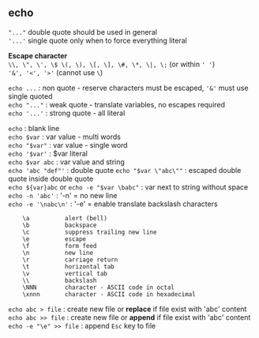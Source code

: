 echo
---

`"..."` double quote should be used in general  
`'...'` single quote only when to force everything literal

**Escape character**  
`\\, \", \', \$ \(, \), \[, \], \#, \*, \|, \;` (or within `' '`)  
`'&', '<', '>'` (cannot use `\`)  

`echo ...` : non quote - reserve characters must be escaped, `'&'` must use single quoted   
`echo "..."` : weak quote - translate variables, no escapes required  
`echo '...'` : strong quote - all literal  

`echo` : blank line  
`echo $var` : var value - multi words  
`echo "$var"` : var value - single word  
`echo '$var'` : $var literal  
`echo $var abc` : var value and string  
`echo 'abc "def"'` : double quote 
`echo "$var \"abc\""` : escaped double quote inside double quote  
`echo ${var}abc` or `echo -e "$var \babc"` : var next to string without space  
`echo -n 'abc'` : '-n' = no new line  
`echo -e '\nabc\n'` : '-e' = enable translate backslash characters  
```
    \a          alert (bell)  
    \b          backspace
    \c          suppress trailing new line
    \e          escape 
    \f          form feed
    \n          new line
    \r          carriage return
    \t          horizontal tab
    \v          vertical tab
    \\          backslash
    \NNN        character - ASCII code in octal
    \xnnn       character - ASCII code in hexadecimal
```
`echo abc > file`  : create new file or **replace** if file exist with 'abc' content  
`echo abc >> file` : create new file or **append**  if file exist with 'abc' content    
`echo -e "\e" >> file` : append `Esc` key to file  
